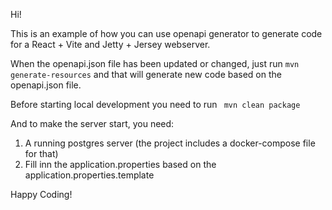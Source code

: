 Hi!

This is an example of how you can use openapi generator to generate code for a React + Vite and Jetty + Jersey webserver.

When the openapi.json file has been updated or changed, just run ```mvn generate-resources``` and that will generate new code based on the openapi.json file.

Before starting local development you need to run
``` mvn clean package```

And to make the server start, you need:

1. A running postgres server (the project includes a docker-compose file for that)
2. Fill inn the application.properties based on the application.properties.template

Happy Coding! 

